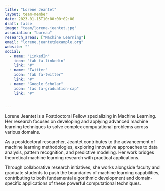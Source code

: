 ```yaml
---
title: "Lorene Jeantet"
layout: team-member
date: 2023-01-15T10:00:00+02:00
draft: false
image: "team/lorene-jeantet.jpg"
association: "bureau"
research_areas: ["Machine Learning"]
email: "lorene.jeantet@example.org"
website: ""
social:
  - name: "LinkedIn"
    icon: "fab fa-linkedin"
    link: "#"
  - name: "Twitter"
    icon: "fab fa-twitter"
    link: "#"
  - name: "Google Scholar"
    icon: "fas fa-graduation-cap"
    link: "#"


---
```


Lorene Jeantet is a Postdoctoral Fellow specializing in Machine Learning. Her research focuses on developing and applying advanced machine learning techniques to solve complex computational problems across various domains.

As a postdoctoral researcher, Jeantet contributes to the advancement of machine learning methodologies, exploring innovative approaches to data analysis, pattern recognition, and predictive modeling. Her work bridges theoretical machine learning research with practical applications.

Through collaborative research initiatives, she works alongside faculty and graduate students to push the boundaries of machine learning capabilities, contributing to both fundamental algorithmic development and domain-specific applications of these powerful computational techniques.
